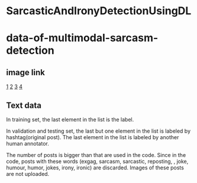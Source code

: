 # SarcasticAndIronyDetectionUsingDL

# data-of-multimodal-sarcasm-detection

## image link
[1](https://drive.google.com/file/d/1mK0Nf-jv_h2bgHUCRM4_EsdTiiitZ_Uj/view?usp=sharing_eil&ts=5d480e04)
[2](https://drive.google.com/file/d/1AOWzlOz5hmdO39dEmzhQ4z_nabgzi7Tu/view?usp=sharing_eil&ts=5d480e04)
[3](https://drive.google.com/file/d/1dJERrVlp7DlNSXk-uvbbG6Rv7uvqTOKd/view?usp=sharing_eil&ts=5d480e04)
[4](https://drive.google.com/file/d/1pODuKC4gP6-QDQonG8XTqI8w8ds68mE3/view?usp=sharing_eil&ts=5d480e04)

## Text data

In training set, the last element in the list is the label.  

In validation and testing set, the last but one element in the list is labeled by hashtag(original post). The last element in the list is labeled by another human annotator. 

The number of posts is bigger than that are used in the code. Since in the code, posts with these words (exgag, sarcasm, sarcastic, reposting, <url>, joke, humour, humor, jokes, irony, ironic) are discarded. Images of these posts are not uploaded. 
